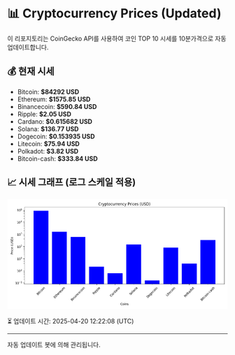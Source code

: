 
# 📊 Cryptocurrency Prices (Updated)

이 리포지토리는 CoinGecko API를 사용하여 코인 TOP 10 시세를 10분가격으로 자동 업데이트합니다.

## 💰 현재 시세
- Bitcoin: **$84292 USD**
- Ethereum: **$1575.85 USD**
- Binancecoin: **$590.84 USD**
- Ripple: **$2.05 USD**
- Cardano: **$0.615682 USD**
- Solana: **$136.77 USD**
- Dogecoin: **$0.153935 USD**
- Litecoin: **$75.94 USD**
- Polkadot: **$3.82 USD**
- Bitcoin-cash: **$333.84 USD**

## 📈 시세 그래프 (로그 스케일 적용)
![Crypto Prices](crypto_prices.png)

⏳ 업데이트 시간: 2025-04-20 12:22:08 (UTC)

---
자동 업데이트 봇에 의해 관리됩니다.
